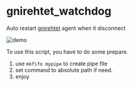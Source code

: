 # gnirehtet_watchdog
Auto restart [gnirehtet](https://github.com/Genymobile/gnirehtet) agent when it disconnect

![demo](https://user-images.githubusercontent.com/10058256/219971234-79e5af01-e10a-44f6-a5ef-bd5252d40813.gif)

To use this script, you have to do some prepare.

1. use `mkfifo mypipe` to create pipe file
2. set command to absolute path if need.
3. enjoy


